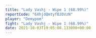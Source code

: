 ```yaml
---
title: "Lady Vashj - Wipe 1 (68.99%)"
reportCode: "6XhjdQmtyfBJDVzN"
player: "Demypom"
fight: "Lady Vashj - Wipe 1 (68.99%)"
date: 2021-10-03T19:05:08.133000+00:00
---
```

